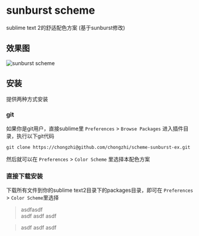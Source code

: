 # sunburst scheme

sublime text 2的舒适配色方案 (基于sunburst修改)

## 效果图

![sunburst scheme](http://buymeasoda.github.com/soda-theme/images/screenshots/soda-dark-theme.png?v=7)

## 安装

提供两种方式安装

### git

如果你是git用户，直接sublime里 `Preferences` > `Browse Packages` 进入插件目录，执行以下git代码

    git clone https://chongzhi@github.com/chongzhi/scheme-sunburst-ex.git

然后就可以在 `Preferences` > `Color Scheme` 里选择本配色方案

### 直接下载安装

下载所有文件到你的sublime text2目录下的packages目录，即可在 `Preferences` > `Color Scheme`里选择

> asdfasdf          
asdf
asdf
asdf

>asdf
>asdf
>asdf

